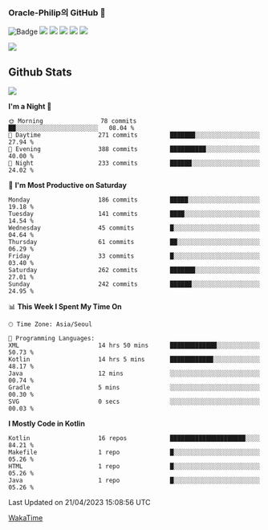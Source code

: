 ### Oracle-Philip의 GitHub 👋

![Badge](http://img.shields.io/badge/-Java-black?style=flat-square)
<img src="https://img.shields.io/badge/ -Kotlin-black?style=flat-square&logo=Kotlin&logoColor=#7F52FF"/></a>
<img src="https://img.shields.io/badge/ -Dart-black?style=flat-square&logo=Dart&logoColor=#0175C2"/></a>
<img src="https://img.shields.io/badge/ -Android-black?style=flat-square&logo=Android&logoColor=#3DDC84"/></a>
<img src="https://img.shields.io/badge/ -Flutter-black?style=flat-square&logo=Flutter&logoColor=#02569B"/></a>
<img src="https://img.shields.io/badge/ -Firebase-black?style=flat-square&logo=Firebase&logoColor=#FFCA28"/></a>

<img src="https://img.shields.io/badge/ -BLE-black?style=flat-square&logo=Bluetooth&logoColor=#0082FC"/></a>

<!--
<img src="https://img.shields.io/badge/ -STM32F103-black?style=flat-square&logo=STMicroelectronics&logoColor=#03234B"/></a>
<img src="https://img.shields.io/badge/ -Qt-black?style=flat-square&logo=Qt&logoColor=#41CD52"/></a>
-->

<!--
![Badge](http://img.shields.io/badge/-Java-black?style=flat-square)
![Badge](http://img.shields.io/badge/-Koltin-black?style=flat-square)
![Badge](http://img.shields.io/badge/-Dart-black?style=flat-square)
![Badge](http://img.shields.io/badge/-Android-black?style=flat-square)
![Badge](http://img.shields.io/badge/-Flutter-black?style=flat-square)
![Badge](http://img.shields.io/badge/-Firebase-black?style=flat-square)
-->

## Github Stats  
<div align="left"><img src="https://github-readme-stats.vercel.app/api?username=Oracle-Philip&show_icons=true&count_private=true&hide_border=true" align="center" /></div>


<!--START_SECTION:waka-->
**I'm a Night 🦉** 

```text
🌞 Morning                78 commits          ██░░░░░░░░░░░░░░░░░░░░░░░   08.04 % 
🌆 Daytime                271 commits         ███████░░░░░░░░░░░░░░░░░░   27.94 % 
🌃 Evening                388 commits         ██████████░░░░░░░░░░░░░░░   40.00 % 
🌙 Night                  233 commits         ██████░░░░░░░░░░░░░░░░░░░   24.02 % 
```
📅 **I'm Most Productive on Saturday** 

```text
Monday                   186 commits         █████░░░░░░░░░░░░░░░░░░░░   19.18 % 
Tuesday                  141 commits         ████░░░░░░░░░░░░░░░░░░░░░   14.54 % 
Wednesday                45 commits          █░░░░░░░░░░░░░░░░░░░░░░░░   04.64 % 
Thursday                 61 commits          ██░░░░░░░░░░░░░░░░░░░░░░░   06.29 % 
Friday                   33 commits          █░░░░░░░░░░░░░░░░░░░░░░░░   03.40 % 
Saturday                 262 commits         ███████░░░░░░░░░░░░░░░░░░   27.01 % 
Sunday                   242 commits         ██████░░░░░░░░░░░░░░░░░░░   24.95 % 
```


📊 **This Week I Spent My Time On** 

```text
🕑︎ Time Zone: Asia/Seoul

💬 Programming Languages: 
XML                      14 hrs 50 mins      █████████████░░░░░░░░░░░░   50.73 % 
Kotlin                   14 hrs 5 mins       ████████████░░░░░░░░░░░░░   48.17 % 
Java                     12 mins             ░░░░░░░░░░░░░░░░░░░░░░░░░   00.74 % 
Gradle                   5 mins              ░░░░░░░░░░░░░░░░░░░░░░░░░   00.30 % 
SVG                      0 secs              ░░░░░░░░░░░░░░░░░░░░░░░░░   00.03 % 
```

**I Mostly Code in Kotlin** 

```text
Kotlin                   16 repos            █████████████████████░░░░   84.21 % 
Makefile                 1 repo              █░░░░░░░░░░░░░░░░░░░░░░░░   05.26 % 
HTML                     1 repo              █░░░░░░░░░░░░░░░░░░░░░░░░   05.26 % 
Java                     1 repo              █░░░░░░░░░░░░░░░░░░░░░░░░   05.26 % 
```




 Last Updated on 21/04/2023 15:08:56 UTC
<!--END_SECTION:waka-->


<!--
**Oracle-Philip/Oracle-Philip** is a ✨ _special_ ✨ repository because its `README.md` (this file) appears on your GitHub profile.

Here are some ideas to get you started:

- 🔭 I’m currently working on ...
- 🌱 I’m currently learning ...
- 👯 I’m looking to collaborate on ...
- 🤔 I’m looking for help with ...
- 💬 Ask me about ...
- 📫 How to reach me: ...
- 😄 Pronouns: ...
- ⚡ Fun fact: ...
-->


[WakaTime](https://wakatime.com/dashboard)

